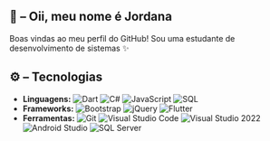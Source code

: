 ## 👋 – Oii, meu nome é Jordana

Boas vindas ao meu perfil do GitHub! Sou uma estudante de desenvolvimento de sistemas ✨


## ⚙️ – Tecnologias

- **Linguagens:**  ![Dart](https://img.shields.io/badge/Dart-0175C2?style=flat&logo=dart&logoColor=white) ![C#](https://img.shields.io/badge/C%23-68217A?style=flat&logo=csharp&logoColor=white) ![JavaScript](https://img.shields.io/badge/JavaScript-F7DF1E?style=flat&logo=javascript&logoColor=black) ![SQL](https://img.shields.io/badge/SQL-4479A1?style=flat&logo=postgresql&logoColor=white)
- **Frameworks:**  ![Bootstrap](https://img.shields.io/badge/Bootstrap-7952B3?style=flat&logo=bootstrap&logoColor=white) ![jQuery](https://img.shields.io/badge/jQuery-0769AD?style=flat&logo=jquery&logoColor=white) ![Flutter](https://img.shields.io/badge/Flutter-02569B?style=flat&logo=flutter&logoColor=white)
- **Ferramentas:**  ![Git](https://img.shields.io/badge/Git-F05032?style=flat&logo=git&logoColor=white) ![Visual Studio Code](https://img.shields.io/badge/Visual_Studio_Code-007ACC?style=flat&logo=visual-studio-code&logoColor=white) ![Visual Studio 2022](https://img.shields.io/badge/Visual_Studio_2022-5C2D91?style=flat&logo=visual-studio&logoColor=white) ![Android Studio](https://img.shields.io/badge/Android_Studio-3DDC84?style=flat&logo=android-studio&logoColor=white) ![SQL Server](https://img.shields.io/badge/SQL_Server-CC2927?style=flat&logo=microsoft-sql-server&logoColor=white)
